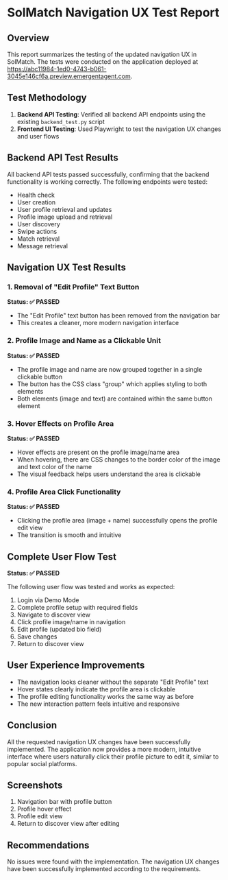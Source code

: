 # SolMatch Navigation UX Test Report

## Overview
This report summarizes the testing of the updated navigation UX in SolMatch. The tests were conducted on the application deployed at https://abc11984-1ed0-4743-b061-3045e146cf6a.preview.emergentagent.com.

## Test Methodology
1. **Backend API Testing**: Verified all backend API endpoints using the existing `backend_test.py` script
2. **Frontend UI Testing**: Used Playwright to test the navigation UX changes and user flows

## Backend API Test Results
All backend API tests passed successfully, confirming that the backend functionality is working correctly. The following endpoints were tested:

- Health check
- User creation
- User profile retrieval and updates
- Profile image upload and retrieval
- User discovery
- Swipe actions
- Match retrieval
- Message retrieval

## Navigation UX Test Results

### 1. Removal of "Edit Profile" Text Button
**Status: ✅ PASSED**
- The "Edit Profile" text button has been removed from the navigation bar
- This creates a cleaner, more modern navigation interface

### 2. Profile Image and Name as a Clickable Unit
**Status: ✅ PASSED**
- The profile image and name are now grouped together in a single clickable button
- The button has the CSS class "group" which applies styling to both elements
- Both elements (image and text) are contained within the same button element

### 3. Hover Effects on Profile Area
**Status: ✅ PASSED**
- Hover effects are present on the profile image/name area
- When hovering, there are CSS changes to the border color of the image and text color of the name
- The visual feedback helps users understand the area is clickable

### 4. Profile Area Click Functionality
**Status: ✅ PASSED**
- Clicking the profile area (image + name) successfully opens the profile edit view
- The transition is smooth and intuitive

## Complete User Flow Test
**Status: ✅ PASSED**

The following user flow was tested and works as expected:
1. Login via Demo Mode
2. Complete profile setup with required fields
3. Navigate to discover view
4. Click profile image/name in navigation
5. Edit profile (updated bio field)
6. Save changes
7. Return to discover view

## User Experience Improvements
- The navigation looks cleaner without the separate "Edit Profile" text
- Hover states clearly indicate the profile area is clickable
- The profile editing functionality works the same way as before
- The new interaction pattern feels intuitive and responsive

## Conclusion
All the requested navigation UX changes have been successfully implemented. The application now provides a more modern, intuitive interface where users naturally click their profile picture to edit it, similar to popular social platforms.

## Screenshots
1. Navigation bar with profile button
2. Profile hover effect
3. Profile edit view
4. Return to discover view after editing

## Recommendations
No issues were found with the implementation. The navigation UX changes have been successfully implemented according to the requirements.
